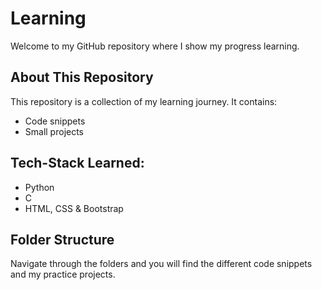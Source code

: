 # Learning

Welcome to my GitHub repository where I show my progress learning.

## About This Repository
This repository is a collection of my learning journey. It contains:
- Code snippets
- Small projects

## Tech-Stack Learned:
- Python
- C
- HTML, CSS & Bootstrap

## Folder Structure
Navigate through the folders and you will find the different code snippets and my practice projects.
